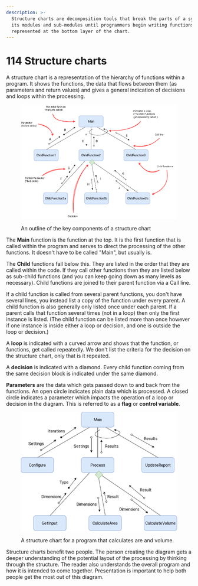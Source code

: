 ```yaml
---
description: >-
  Structure charts are decomposition tools that break the parts of a system into
  its modules and sub-modules until programmers begin writing functions
  represented at the bottom layer of the chart.
---
```


# 114 Structure charts

A structure chart is a representation of the hierarchy of functions within a program. It shows the functions, the data that flows between them (as parameters and return values) and gives a general indication of decisions and loops within the processing.&#x20;

<figure><img src="../../../.gitbook/assets/image (9).png" alt=""><figcaption><p>An outline of the key components of a structure chart</p></figcaption></figure>

The **Main** function is the function at the top. It is the first function that is called within the program and serves to direct the processing of the other functions. It doesn't have to be called "Main", but usually is.

The **Child** functions fall below this. They are listed in the order that they are called within the code. If they call other functions then they are listed below as sub-child functions (and you can keep going down as many levels as necessary). Child functions are joined to their parent function via a Call line.

If a child function is called from several parent functions, you don't have several lines, you instead list a copy of the function under every parent. A child function is also generally only listed once under each parent. If a parent calls that function several times (not in a loop) then only the first instance is listed. (The child function can be listed more than once however if one instance is inside either a loop or decision, and one is outside the loop or decision.)

A **loop** is indicated with a curved arrow and shows that the function, or functions, get called repeatedly. We don't list the criteria for the decision on the structure chart, only that is it repeated.

A **decision** is indicated with a diamond. Every child function coming from the same decision block is indicated under the same diamond.

**Parameters** are the data which gets passed down to and back from the functions. An open circle indicates plain data which is processed. A closed circle indicates a parameter which impacts the operation of a loop or decision in the diagram. This is referred to as a **flag** or **control variable**.

<figure><img src="../../../.gitbook/assets/image (11).png" alt=""><figcaption><p>A structure chart for a program that calculates are and volume.</p></figcaption></figure>

Structure charts benefit two people. The person creating the diagram gets a deeper understanding of the potential layout of the processing by thinking through the structure. The reader also understands the overall program and how it is intended to come together. Presentation is important to help both people get the most out of this diagram.
